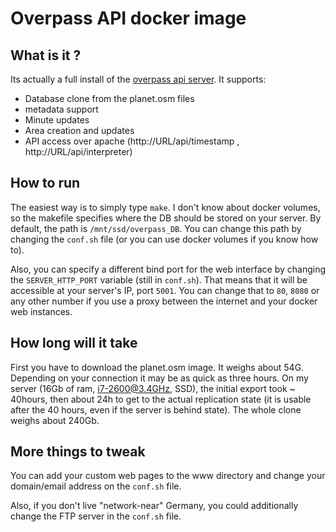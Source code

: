 # Overpass API docker image

## What is it ?
Its actually a full install of the [overpass api server](http://overpass-api.de/). It supports:

* Database clone from the planet.osm files
* metadata support
* Minute updates
* Area creation and updates
* API access over apache (http://URL/api/timestamp , http://URL/api/interpreter)

## How to run
The easiest way is to simply type `make`.
I don't know about docker volumes, so the makefile specifies where the DB should 
be stored on your server. By default, the path is `/mnt/ssd/overpass_DB`. You 
can change this path by changing the `conf.sh` file (or you can use docker 
volumes if you know how to).

Also, you can specify a different bind port for the web interface by changing 
the `SERVER_HTTP_PORT` variable (still in `conf.sh`). That means that it will be 
accessible at your server's IP, port `5001`. You can change that to `80`, `8080` 
or any other number if you use a proxy between the internet and your docker web 
instances.

## How long will it take
First you have to download the planet.osm image. It weighs about 54G. Depending 
on your connection it may be as quick as three hours.
On my server (16Gb of ram, i7-2600@3.4GHz, SSD), the initial export took ~ 
40hours, then about 24h to get to the actual replication state (it is usable 
after the 40 hours, even if the server is behind state).  The whole clone weighs 
about 240Gb.

## More things to tweak
You can add your custom web pages to the www directory and change your 
domain/email address on the `conf.sh` file.

Also, if you don't live "network-near" Germany, you could additionally change 
the FTP server in the `conf.sh` file.

